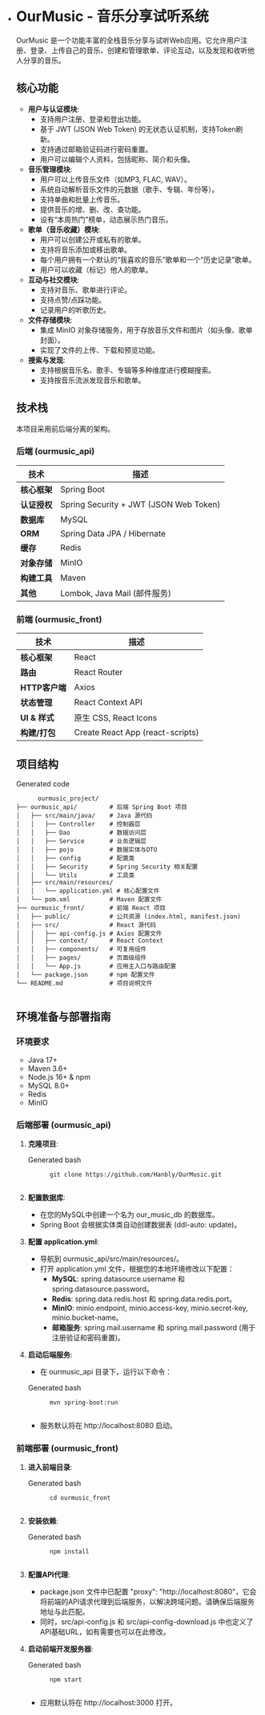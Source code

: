 - # OurMusic - 音乐分享试听系统

  OurMusic 是一个功能丰富的全栈音乐分享与试听Web应用。它允许用户注册、登录、上传自己的音乐、创建和管理歌单、评论互动，以及发现和收听他人分享的音乐。

  ##  核心功能

  - **用户与认证模块**:
    - 支持用户注册、登录和登出功能。
    - 基于 JWT (JSON Web Token) 的无状态认证机制，支持Token刷新。
    - 支持通过邮箱验证码进行密码重置。
    - 用户可以编辑个人资料，包括昵称、简介和头像。
  - **音乐管理模块**:
    - 用户可以上传音乐文件（如MP3, FLAC, WAV）。
    - 系统自动解析音乐文件的元数据（歌手、专辑、年份等）。
    - 支持单曲和批量上传音乐。
    - 提供音乐的增、删、改、查功能。
    - 设有“本周热门”榜单，动态展示热门音乐。
  - **歌单（音乐收藏）模块**:
    - 用户可以创建公开或私有的歌单。
    - 支持将音乐添加或移出歌单。
    - 每个用户拥有一个默认的“我喜欢的音乐”歌单和一个“历史记录”歌单。
    - 用户可以收藏（标记）他人的歌单。
  - **互动与社交模块**:
    - 支持对音乐、歌单进行评论。
    - 支持点赞/点踩功能。
    - 记录用户的听歌历史。
  - **文件存储模块**:
    - 集成 MinIO 对象存储服务，用于存放音乐文件和图片（如头像、歌单封面）。
    - 实现了文件的上传、下载和预览功能。
  - **搜索与发现**:
    - 支持根据音乐名、歌手、专辑等多种维度进行模糊搜索。
    - 支持按音乐流派发现音乐和歌单。

  ##  技术栈

  本项目采用前后端分离的架构。

  ### **后端 (ourmusic_api)**

  

  

  

  

  

  

  

  

  

  

  | 技术         | 描述                                   |
  | ------------ | -------------------------------------- |
  | **核心框架** | Spring Boot                            |
  | **认证授权** | Spring Security + JWT (JSON Web Token) |
  | **数据库**   | MySQL                                  |
  | **ORM**      | Spring Data JPA / Hibernate            |
  | **缓存**     | Redis                                  |
  | **对象存储** | MinIO                                  |
  | **构建工具** | Maven                                  |
  | **其他**     | Lombok, Java Mail (邮件服务)           |

  ### **前端 (ourmusic_front)**

  

  

  

  

  

  

  

  

  | 技术           | 描述                             |
  | -------------- | -------------------------------- |
  | **核心框架**   | React                            |
  | **路由**       | React Router                     |
  | **HTTP客户端** | Axios                            |
  | **状态管理**   | React Context API                |
  | **UI & 样式**  | 原生 CSS, React Icons            |
  | **构建/打包**  | Create React App (react-scripts) |

  ##  项目结构

  Generated code

  ```
        ourmusic_project/
  ├── ourmusic_api/         # 后端 Spring Boot 项目
  │   ├── src/main/java/    # Java 源代码
  │   │   ├── Controller    # 控制器层
  │   │   ├── Dao           # 数据访问层
  │   │   ├── Service       # 业务逻辑层
  │   │   ├── pojo          # 数据实体与DTO
  │   │   ├── config        # 配置类
  │   │   ├── Security      # Spring Security 相关配置
  │   │   └── Utils         # 工具类
  │   ├── src/main/resources/
  │   │   └── application.yml # 核心配置文件
  │   └── pom.xml           # Maven 配置文件
  ├── ourmusic_front/       # 前端 React 项目
  │   ├── public/           # 公共资源 (index.html, manifest.json)
  │   ├── src/              # React 源代码
  │   │   ├── api-config.js # Axios 配置文件
  │   │   ├── context/      # React Context
  │   │   ├── components/   # 可复用组件
  │   │   ├── pages/        # 页面级组件
  │   │   └── App.js        # 应用主入口与路由配置
  │   └── package.json      # npm 配置文件
  └── README.md             # 项目说明文件
      
  ```

  

  ##  环境准备与部署指南

  ### **环境要求**

  - Java 17+
  - Maven 3.6+
  - Node.js 16+ & npm
  - MySQL 8.0+
  - Redis
  - MinIO

  ### **后端部署 (ourmusic_api)**

  1. **克隆项目**:

     Generated bash

     ```
           git clone https://github.com/Hanbly/OurMusic.git
         
     ```

  2. **配置数据库**:

     - 在您的MySQL中创建一个名为 our_music_db 的数据库。
     - Spring Boot 会根据实体类自动创建数据表 (ddl-auto: update)。

  3. **配置 application.yml**:

     - 导航到 ourmusic_api/src/main/resources/。
     - 打开 application.yml 文件，根据您的本地环境修改以下配置：
       - **MySQL**: spring.datasource.username 和 spring.datasource.password。
       - **Redis**: spring.data.redis.host 和 spring.data.redis.port。
       - **MinIO**: minio.endpoint, minio.access-key, minio.secret-key, minio.bucket-name。
       - **邮箱服务**: spring.mail.username 和 spring.mail.password (用于注册验证和密码重置)。

  4. **启动后端服务**:

     - 在 ourmusic_api 目录下，运行以下命令：

     Generated bash

     ```
           mvn spring-boot:run
         
     ```
     - 服务默认将在 http://localhost:8080 启动。

  ### **前端部署 (ourmusic_front)**

  1. **进入前端目录**:

     Generated bash

     ```
           cd ourmusic_front
         
     ```

  2. **安装依赖**:

     Generated bash

     ```
           npm install
         
     ```

  3. **配置API代理**:

     - package.json 文件中已配置 "proxy": "http://localhost:8080"，它会将前端的API请求代理到后端服务，以解决跨域问题。请确保后端服务地址与此匹配。
     - 同时，src/api-config.js 和 src/api-config-download.js 中也定义了API基础URL，如有需要也可以在此修改。

  4. **启动前端开发服务器**:

     Generated bash

     ```
           npm start
         
     ```

     - 应用默认将在 http://localhost:3000 打开。